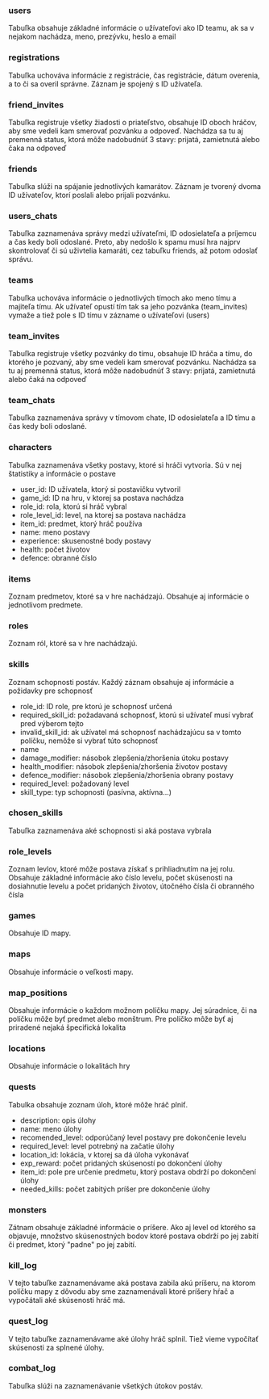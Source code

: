 ### users

Tabuľka obsahuje základné informácie o užívateľovi ako ID teamu, ak sa v nejakom nachádza, meno, prezývku, heslo a email

### registrations

Tabuľka uchováva informácie z registrácie, čas registrácie, dátum overenia, a to či sa overil správne. Záznam je spojený s ID užívateľa.

### friend_invites

Tabuľka registruje všetky žiadosti o priateľstvo, obsahuje ID oboch hráčov, aby sme vedeli kam smerovať pozvánku a odpoveď. Nachádza sa tu aj premenná status, ktorá môže nadobudnúť 3 stavy: prijatá, zamietnutá alebo čaka na odpoveď

### friends

Tabuľka slúži na spájanie jednotlivých kamarátov. Záznam je tvorený dvoma ID užívateľov, ktorí poslali alebo prijali pozvánku.

### users_chats

Tabuľka zaznamenáva správy medzi užívateľmi, ID odosielateľa a príjemcu a čas kedy boli odoslané. Preto, aby nedošlo k spamu musí hra najprv skontrolovať či sú uživtelia kamaráti, cez tabuľku friends, až potom odoslať správu.

### teams

Tabuľka uchováva informácie o jednotlivých tímoch ako meno tímu a majiteľa tímu. Ak užívateľ opustí tím tak sa jeho pozvánka (team_invites) vymaže a tiež pole s ID tímu v zázname o užívateľovi (users)

### team_invites

Tabuľka registruje všetky pozvánky do tímu, obsahuje ID hráča a tímu, do ktorého je pozvaný, aby sme vedeli kam smerovať pozvánku. Nachádza sa tu aj premenná status, ktorá môže nadobudnúť 3 stavy: prijatá, zamietnutá alebo čaká na odpoveď

### team_chats

Tabuľka zaznamenáva správy v tímovom chate, ID odosielateľa a ID tímu a čas kedy boli odoslané. 

### characters 

Tabuľka zaznamenáva všetky postavy, ktoré si hráči vytvoria. Sú v nej štatistiky a informácie o postave
- user_id: ID užívatela, ktorý si postavičku vytvoril
- game_id: ID na hru, v ktorej sa postava nachádza
- role_id: rola, ktorú si hráč vybral 
- role_level_id: level, na ktorej sa postava nachádza
- item_id: predmet, ktorý hráč používa
- name: meno postavy
- experience: skusenostné body postavy
- health: počet životov
- defence: obranné číslo

### items 

Zoznam predmetov, ktoré sa v hre nachádzajú. Obsahuje aj informácie o jednotlivom predmete.

### roles

Zoznam ról, ktoré sa v hre nachádzajú.

### skills

Zoznam schopnosti postáv. Každý záznam obsahuje aj informácie a požidavky pre schopnosť
- role_id: ID role, pre ktorú je schopnosť určená
- required_skill_id: požadavaná schopnosť, ktorú si užívateľ musí vybrať pred výberom tejto
- invalid_skill_id: ak užívatel má schopnosť nachádzajúcu sa v tomto políčku, nemôže si vybrať túto schopnosť
- name
- damage_modifier: násobok zlepšenia/zhoršenia útoku postavy
- health_modifier: násobok zlepšenia/zhoršenia životov postavy
- defence_modifier: násobok zlepšenia/zhoršenia obrany postavy
- required_level: požadovaný level 
- skill_type: typ schopnosti (pasívna, aktívna...)

### chosen_skills

Tabuľka zaznamenáva aké schopnosti si aká postava vybrala

### role_levels

Zoznam levlov, ktoré môže postava získať s prihliadnutím na jej rolu. Obsahuje základné informácie ako číslo levelu, počet skúsenosti na dosiahnutie levelu a počet pridaných životov, útočného čísla či obranného čísla

### games

Obsahuje ID mapy.

### maps

Obsahuje informácie o veľkosti mapy.

### map_positions

Obsahuje informácie o každom možnom políčku mapy. Jej súradnice, či na políčku môže byť predmet alebo monštrum. Pre políčko môže byť aj priradené nejaká špecifická lokalita

### locations

Obsahuje informácie o lokalitách hry

### quests

Tabulka obsahuje zoznam úloh, ktoré môže hráč plniť.
- description: opis úlohy
- name: meno úlohy
- recomended_level: odporúčaný level postavy pre dokončenie levelu
- required_level: level potrebný na začatie úlohy
- location_id: lokácia, v ktorej sa dá úloha vykonávať 
- exp_reward: počet pridaných skúseností po dokončení úlohy
- item_id: pole pre určenie predmetu, ktorý postava obdrží po dokončení úlohy
- needed_kills: počet zabitých príšer pre dokončenie úlohy

### monsters

Zátnam obsahuje základné informácie o príšere. Ako aj level od ktorého sa objavuje, množstvo skúsenostných bodov ktoré postava obdrží po jej zabití či predmet, ktorý "padne" po jej zabití.  

### kill_log 

V tejto tabuľke  zaznamenávame aká postava zabila akú príšeru, na ktorom políčku mapy z dôvodu aby sme zaznamenávali ktoré príšery hŕač a vypočátali aké skúsenosti hráč má. 

### quest_log

V tejto tabuľke zaznamenávame aké úlohy hráč splnil. Tiež vieme vypočítať skúsenosti za splnené úlohy.

### combat_log

Tabuľka slúži na zaznamenávanie všetkých útokov postáv. 
